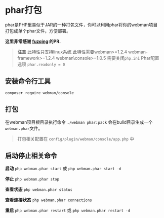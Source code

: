 # phar打包

phar是PHP里类似于JAR的一种打包文件，你可以利用phar将你的webman项目打包成单个phar文件，方便部署。

**这里非常感谢 [fuzqing](https://github.com/fuzqing) 的PR.**

> **注意**
> 此特性只支持linux系统
> 此特性需要webman>=1.2.4 webman-framework>=1.2.4 webman\console>=1.0.5
> 需要关闭`php.ini` Phar配置选项 `phar.readonly = 0`

## 安装命令行工具
`composer require webman/console`

## 打包
在webman项目根目录执行命令 `./webman phar:pack`
会在bulid目录生成一个`webman.phar`文件。

> 打包相关配置在 `config/plugin/webman/console/app.php` 中

## 启动停止相关命令
**启动**
`php webman.phar start` 或 `php webman.phar start -d`

**停止**
`php webman.phar stop`

**查看状态**
`php webman.phar status`

**查看连接状态**
`php webman.phar connections`

**重启**
`php webman.phar restart` 或 `php webman.phar restart -d`

